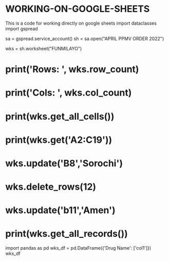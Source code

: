 # WORKING-ON-GOOGLE-SHEETS
This is a code for working directly on google sheets
import dataclasses
import gspread

sa = gspread.service_account()
sh = sa.open("APRIL PPMV ORDER 2022")

wks = sh.worksheet("FUNMILAYO")

# print('Rows: ', wks.row_count)
# print('Cols: ', wks.col_count)

# print(wks.get_all_cells())
# print(wks.get('A2:C19'))
# wks.update('B8','Sorochi')
# wks.delete_rows(12)
#  wks.update('b11','Amen')
# print(wks.get_all_records())
import pandas as pd
wks_df = pd.DataFrame({'Drug Name': ['col1']})
wks_df

